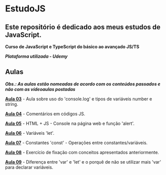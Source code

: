 # EstudoJS
## Este repositório é dedicado aos meus estudos de JavaScript.

**Curso de JavaScript e TypeScript do básico ao avançado JS/TS**

***Plataforma utilizada - Udemy***

## Aulas

***Obs.: As aulas estão nomeadas de acordo com os conteúdos passados e não com as vídeoaulas postadas***

**[Aula 03](https://github.com/AlexandreCarmo/EstudoJS/tree/main/Aula%2003)** - Aula sobre uso do 'console.log' e tipos de variáveis number e string.

**[Aula 04](https://github.com/AlexandreCarmo/EstudoJS/tree/main/Aula%2004)** - Comentários em códigos JS.

**[Aula 05](https://github.com/AlexandreCarmo/EstudoJS/tree/main/Aula%2005)** - HTML + JS - Console na página web e função 'alert'.

**[Aula 06](https://github.com/AlexandreCarmo/EstudoJS/tree/main/Aula%2006)** - Variáveis 'let'.

**[Aula 07](https://github.com/AlexandreCarmo/EstudoJS/tree/main/Aula%2007)** - Constantes 'const' - Operações entre constantes/variáveis.

**[Aula 08](https://github.com/AlexandreCarmo/EstudoJS/tree/main/Aula%2008)** - Exercício de fixação com conceitos apresentados anteriormente.

**[Aula 09](https://github.com/AlexandreCarmo/EstudoJS/tree/main/Aula%2009)** - Diferença entre 'var' e 'let' e o porquê de não se utilizar mais 'var' para declarar variáveis.